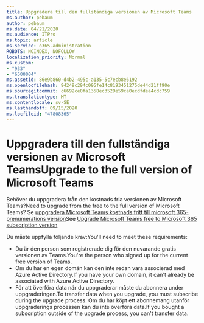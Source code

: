 ```yaml
---
title: Uppgradera till den fullständiga versionen av Microsoft Teams
ms.author: pebaum
author: pebaum
ms.date: 04/21/2020
ms.audience: ITPro
ms.topic: article
ms.service: o365-administration
ROBOTS: NOINDEX, NOFOLLOW
localization_priority: Normal
ms.custom:
- "933"
- "6500004"
ms.assetid: 86e9b860-d4b2-495c-a135-5c7ecb8e6192
ms.openlocfilehash: 94249c294c095fe14c8193451275de44d21ff90e
ms.sourcegitcommit: c6692ce0fa1358ec3529e59ca0ecdfdea4cdc759
ms.translationtype: MT
ms.contentlocale: sv-SE
ms.lasthandoff: 09/15/2020
ms.locfileid: "47808365"
---
```

# <a name="upgrade-to-the-full-version-of-microsoft-teams"></a><span data-ttu-id="1edac-102">Uppgradera till den fullständiga versionen av Microsoft Teams</span><span class="sxs-lookup"><span data-stu-id="1edac-102">Upgrade to the full version of Microsoft Teams</span></span>

<span data-ttu-id="1edac-103">Behöver du uppgradera från den kostnads fria versionen av Microsoft Teams?</span><span class="sxs-lookup"><span data-stu-id="1edac-103">Need to upgrade from the free to the full version of Microsoft Teams?</span></span> <span data-ttu-id="1edac-104">Se [uppgradera Microsoft Teams kostnads fritt till microsoft 365-prenumerations version](https://docs.microsoft.com/microsoftteams/upgrade-freemium)</span><span class="sxs-lookup"><span data-stu-id="1edac-104">See [Upgrade Microsoft Teams free to Microsoft 365 subscription version](https://docs.microsoft.com/microsoftteams/upgrade-freemium)</span></span>

<span data-ttu-id="1edac-105">Du måste uppfylla följande krav:</span><span class="sxs-lookup"><span data-stu-id="1edac-105">You'll need to meet these requirements:</span></span>

- <span data-ttu-id="1edac-106">Du är den person som registrerade dig för den nuvarande gratis versionen av Teams.</span><span class="sxs-lookup"><span data-stu-id="1edac-106">You're the person who signed up for the current free version of Teams.</span></span>
- <span data-ttu-id="1edac-107">Om du har en egen domän kan den inte redan vara associerad med Azure Active Directory.</span><span class="sxs-lookup"><span data-stu-id="1edac-107">If you have your own domain, it can't already be associated with Azure Active Directory.</span></span>
- <span data-ttu-id="1edac-108">För att överföra data när du uppgraderar måste du abonnera under uppgraderingen.</span><span class="sxs-lookup"><span data-stu-id="1edac-108">To transfer data when you upgrade, you must subscribe during the upgrade process.</span></span> <span data-ttu-id="1edac-109">Om du har köpt ett abonnemang utanför uppgraderings processen kan du inte överföra data.</span><span class="sxs-lookup"><span data-stu-id="1edac-109">If you bought a subscription outside of the upgrade process, you can't transfer data.</span></span>
